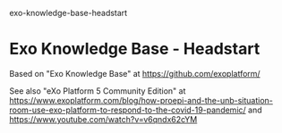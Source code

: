 exo-knowledge-base-headstart
# Exo Knowledge Base - Headstart

Based on "Exo Knowledge Base" at https://github.com/exoplatform/

See also "eXo Platform 5 Community Edition" at https://www.exoplatform.com/blog/how-proepi-and-the-unb-situation-room-use-exo-platform-to-respond-to-the-covid-19-pandemic/ and https://www.youtube.com/watch?v=v6qndx62cYM

